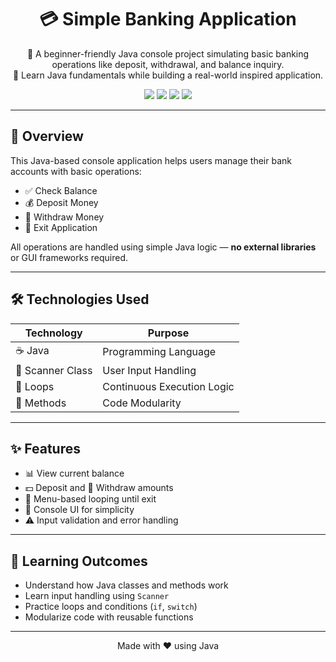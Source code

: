 <h1 align="center">💳 Simple Banking Application</h1>

<p align="center">
  🚀 A beginner-friendly Java console project simulating basic banking operations like deposit, withdrawal, and balance inquiry.  
  <br/>
  📘 Learn Java fundamentals while building a real-world inspired application.
</p>

<p align="center">
  <img src="https://img.shields.io/badge/Java-17-blue.svg" />
  <img src="https://img.shields.io/badge/Project-Type%3A%20Console-green" />
  <img src="https://img.shields.io/badge/Beginner-Friendly-yellowgreen" />
  <img src="https://img.shields.io/github/license/lokeshj8/SimpleBankingApp" />
</p>

---

## 📌 Overview

This Java-based console application helps users manage their bank accounts with basic operations:

- ✅ Check Balance  
- 💰 Deposit Money  
- 💸 Withdraw Money  
- 🚪 Exit Application

All operations are handled using simple Java logic — **no external libraries** or GUI frameworks required.

---

## 🛠️ Technologies Used

| Technology     | Purpose                    |
|----------------|----------------------------|
| ☕ Java         | Programming Language        |
| 🧠 Scanner Class | User Input Handling       |
| 🔁 Loops        | Continuous Execution Logic |
| 🧩 Methods      | Code Modularity            |

---

## ✨ Features

- 📊 View current balance  
- 💵 Deposit and 💸 Withdraw amounts  
- 🔁 Menu-based looping until exit  
- 🧠 Console UI for simplicity  
- ⚠️ Input validation and error handling  

---

## 🧠 Learning Outcomes

- Understand how Java classes and methods work  
- Learn input handling using `Scanner`  
- Practice loops and conditions (`if`, `switch`)  
- Modularize code with reusable functions  
---
<p align="center"> Made with ❤️ using Java </p> 
                                                                                                                                                                                                                                                                             

